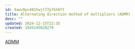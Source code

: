 ```yaml
---
id: 4awv9ps481hwjt77p7kh0ft
title: Alternating direction method of multipliers (ADMM)
desc: ""
updated: 2024-12-15T22:35
created: 1645145028279
---
```


[ADMM](https://stanford.edu/~boyd/admm.html)
